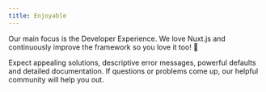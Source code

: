 ```yaml
---
title: Enjoyable
---
```

Our main focus is the Developer Experience. We love Nuxt.js and continuously improve the framework so you love it too! 💚

Expect appealing solutions, descriptive error messages, powerful defaults and detailed documentation. If questions or problems come up, our helpful community will help you out.
